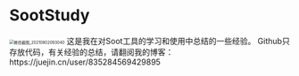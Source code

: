 # SootStudy
<img src="https://user-images.githubusercontent.com/34503403/127852608-746af4a8-57f7-4e1a-a702-fc20616de5cf.jpg" alt="微信截图_20210802093040" style="zoom:50%;" />
这是我在对Soot工具的学习和使用中总结的一些经验。
Github只存放代码，有关经验的总结，请翻阅我的博客：
https://juejin.cn/user/835284569429895
